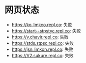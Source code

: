 # 网页状态
- https://ko.limkco.repl.co: 失败
- https://start--stpstyc.repl.co: 失败
- https://v.chavir.repl.co: 失败
- https://stds.stpsc.repl.co: 失败
- https://jsn.limkon.repl.co: 失败
- https://V2.sukure.repl.co: 失败

